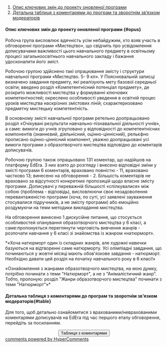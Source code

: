 <div id="hypercomments_widget" class="js-hypercomments-widget invisible"></div>

1. [Опис ключових змін до проекту оновленої програми](#opus)
2. [Детальна таблиця з коментарями до програм та зворотнім зв’язком модераторів](#table)

#### Опис ключових змін  до проекту оновленої  програми {#opus}

Робоча група висловлює вдячність усім небайдужим, хто взяв участь в обговоренні програми «Мистецтво», що свідчить про усвідомлення дописувачами важливості цього навчального предмету в освітньому процесі загальноосвітнього навчального закладу і бажання удосконалити його зміст.

Робочою групою здійснено такі опрацювання змісту і структури навчальної програми «Мистецтво. 5- 9 кл».
У Пояснювальній записці визначено завдання предмету, які реалізують мету базової середньої освіти; введено розділ «Компетентнісний потенціал предмету», де розкрито можливості мистецтва у формуванні ключових компетентностей; окреслено особливості уведення в освітній процес уроків мистецтва наскрізних змістових ліній; схарактеризовано предметну мистецьку компетентність.

В основному змісті навчальної програми ретельно доопрацьовано розділ «Очікувані результати навчально-пізнавальної діяльності учнів», а саме: вимоги до учнів згруповано у відповідності до компетентнісних компонентів (знаннєвий, діяльнісний, оцінно-ціннісний), рельєфно прописано оцінно-ціннісний компонент, уважно доопрацьовані усі вимоги програми з образотворчого мистецтва відповідно до коментарів дописувачів.

Робочою групою також опрацьовано 131 коментар, що надійшов на платформу  EdEra. З них взято до розгляду і внесено відповідні зміни у змісті програми 6 коментарів, враховано повністю - 11, враховано частково 13; винесено на обговорення - 2. 
Більшість коментарів не враховано за відсутності конкретних пропозицій щодо власне змісту програми. Дописувачі у переважній більшості «спілкувалися» між собою (проблема - відповідь), висловлюючи своє незадоволення перевантаженістю програми (хоча, по суті, усі заявлені зауваження стосувалися підручників, а не змісту програми) або емоційно роздумуючи на теми методики викладання мистецтва.

На обговорення винесено 1 дискусійне питання, що стосується особливостей опанування образотворчого мистецтва у 6 класі, а саме:пропонується переглянути черговість вивчення жанрів - розпочати навчання у 6 класі зі знайомства із жанром «натюрморт».

*«Хоча натюрморт один із складних жанрів, але художні навички базуються на відтворенні саме натюрморту. Усі олімпіадні завдання, що починаються у жовтні місяці мають обов'язкове завдання - натюрморт. Необхідно давати цей розділ на початку навчального року в 6 класі!» 

«Ознайомлення з жанрами образотворчого мистецтва, на мою думку, потрібно починати з теми "Натюрморт", а не з "Анімалістичний жанр". Тобто, пропоную: розділ "Жанри образотворчого мистецтва" починати з теми "Натюрморт"»*


#### Детальна таблиця з коментарями до програм та зворотнім зв’язком модераторів{#table}

Для того, щоб детально ознайомитися з врахованими/неврахованими коментарями дописувачів на EdEra під час першого етапу обговорення, перейдіть за посиланням. 
<br>

<center><a href="https://drive.google.com/file/d/0B2LCoyWVMpMSVGNDNXVkdnhORE0/view?usp=sharing" target="_blank"><button type="button" class="btn btn-primary" aria-haspopup="true" aria-expanded="false">Таблиця з коментарями</button></a></center>

<div class="js-hypercomments-container">
    <a href="http://hypercomments.com" class="hc-link" title="comments widget">comments powered by HyperComments</a>
</div>